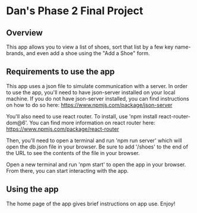 # Dan's Phase 2 Final Project

## Overview

This app allows you to view a list of shoes, sort that list by a few key name-brands, and even add a shoe using the "Add a Shoe" form. 

## Requirements to use the app

This app uses a json file to simulate communication with a server. In order to use the app, you'll need to have json-server installed on your local machine. If you do not have json-server installed, you can find instructions on how to do so here: https://www.npmjs.com/package/json-server

You'll also need to use react router. To install, use 'npm install react-router-dom@6'. You can find more information on react router here: https://www.npmjs.com/package/react-router

Then, you'll need to open a terminal and run 'npm run server' which will open the db.json file in your browser. Be sure to add '/shoes' to the end of the URL to see the contents of the file in your browser. 

Open a new terminal and run 'npm start' to open the app in your browser. From there, you can start interacting with the app. 

## Using the app

The home page of the app gives brief instructions on app use. Enjoy!

